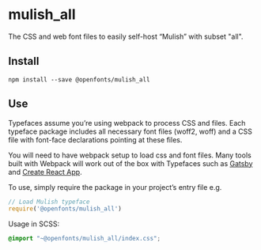 
# mulish_all

The CSS and web font files to easily self-host “Mulish” with subset "all".

## Install

`npm install --save @openfonts/mulish_all`

## Use

Typefaces assume you’re using webpack to process CSS and files. Each typeface
package includes all necessary font files (woff2, woff) and a CSS file with
font-face declarations pointing at these files.

You will need to have webpack setup to load css and font files. Many tools built
with Webpack will work out of the box with Typefaces such as [Gatsby](https://github.com/gatsbyjs/gatsby)
and [Create React App](https://github.com/facebookincubator/create-react-app).

To use, simply require the package in your project’s entry file e.g.

```javascript
// Load Mulish typeface
require('@openfonts/mulish_all')
```

Usage in SCSS:
```scss
@import "~@openfonts/mulish_all/index.css";
```
